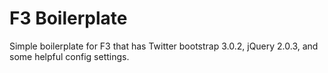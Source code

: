 # F3 Boilerplate

Simple boilerplate for F3 that has Twitter bootstrap 3.0.2, jQuery 2.0.3, and some helpful config settings.
